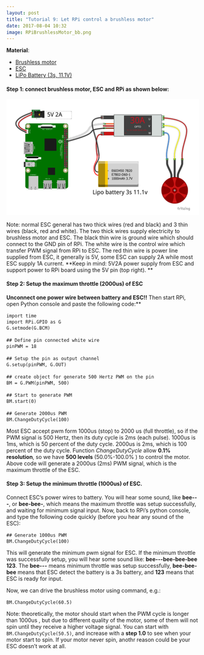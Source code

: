```yaml
---
layout: post
title: "Tutorial 9: Let RPi control a brushless motor"
date: 2017-08-04 10:32
image: RPiBrushlessMotor_bb.png
---
```



**Material**: 

 * [Brushless motor](https://www.banggood.com/Wholesale-XXD-A2212-KV1000-Brushless-Motor-H363-For-RC-Airplane-Quadcopter-p-57432.html)
 * [ESC ](https://www.banggood.com/Wholesale-XXD-HW30A-30A-Brushless-Motor-ESC-For-Airplane-Quadcopter-p-50621.html?rmmds=detail-left-hotproducts)
 * [LiPo Battery (3s, 11.1V)](http://www.ebay.com/bhp/3s-lipo-battery)



#### Step 1: connect brushless motor, ESC and RPi as shown below:

![](/images/RPiBrushlessMotor_bb.png)

Note: normal ESC general has two thick wires (red and black) and 3 thin wires (black, red and white).  The two thick wires supply electricity to brushless motor and ESC. The black thin wire is ground wire which should connect to the GND pin of RPi. The white wire is the control wire which transfer PWM signal from RPi to ESC. The red thin wire is power line supplied from ESC, it generally is 5V, some ESC can supply 2A while most ESC supply 1A current. **Keep in mind: 5V2A power supply from ESC and support power to RPi board using the 5V pin (top right). **


#### Step 2:  Setup the maximum throttle (2000us) of ESC

**Unconnect one power wire between battery and ESC!!** Then start RPi, open Python console and paste the following code:**


~~~
import time
import RPi.GPIO as G   
G.setmode(G.BCM)

## Define pin connected white wire
pinPWM = 18

## Setup the pin as output channel
G.setup(pinPWM, G.OUT)

## create object for generate 500 Hertz PWM on the pin
BM = G.PWM(pinPWM, 500)

## Start to generate PWM
BM.start(0)

## Generate 2000us PWM
BM.ChangeDutyCycle(100)

~~~

Most ESC accept pwm form 1000us (stop) to 2000 us (full throttle), so if the PWM signal is 500 Hertz, then its duty cycle is 2ms (each pulse). 1000us is 1ms,  which is 50 percent of the duty cycle. 2000us is 2ms,  which is 100 percent of the duty cycle. Function *ChangeDutyCycle* allow **0.1% resolution**, so we have **500 levels** (50.0%-100.0% ) to control the motor. Above code will generate a 2000us (2ms) PWM signal, which is the maximum throttle of the ESC. 

#### Step 3:  Setup the minimum throttle (1000us) of ESC. 

Connect ESC’s power wires to battery. You will hear some sound, like **bee---**, or **bee-bee-**, which means the maximum throttle was setup successfully, and waiting for minimum signal input. Now, back to RPi’s python console, and type the following code quickly (before you hear any sound of the ESC):


~~~
## Generate 1000us PWM
BM.ChangeDutyCycle(100)
~~~

This will generate the minimum pwm signal for ESC. If the minimum throttle was successfully setup, you will hear some sound like: **bee---bee-bee-bee 123**. The **bee---** means minimum throttle was setup successfully, **bee-bee-bee** means that ESC detect the battery is a 3s battery, and **123** means that ESC is ready for input.


Now, we can drive the brushless motor using command, e.g.:

~~~
BM.ChangeDutyCycle(60.5)
~~~


Note: theoretically, the motor should start when the PWM cycle is longer than 1000us , but due to different quality of the motor, some of them will not spin until they receive a higher voltage signal. You can start with `BM.ChangeDutyCycle(50.5)`, and increase with a **step 1.0** to see when your motor start to spin. If your motor never  spin, anothr reason could be your ESC doesn’t work at all. 
